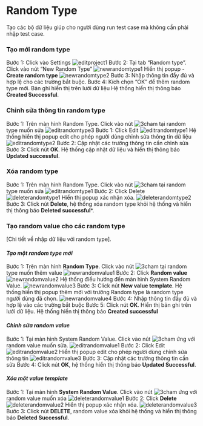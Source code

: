 # Random Type
Tạo các bộ dữ liệu giúp cho người dùng run test case mà không cần phải nhập test case.
### Tạo mới random type
Bước 1:	Click vào Settings
![editproject1](https://user-images.githubusercontent.com/105435351/198542962-561f6562-2d76-4583-9b93-376b476493b8.png)
Bước 2:	Tại tab “Random type”. Click vào nút “New Random Type” 
![newrandomtype1](https://user-images.githubusercontent.com/105435351/198822899-485da241-1a4f-4303-8f14-cb678c214ad3.png)
Hiển thị popup -**Create random type**
![newrandomtype2](https://user-images.githubusercontent.com/105435351/198822905-9d967d26-180c-4d3c-af12-2ad73168e7d0.png)
Bước 3:	Nhập thông tin đầy đủ và hợp lệ cho các trường bắt buộc.
Bước 4:	Kích chọn “OK” để thêm random type mới. Bản ghi hiển thị trên lưới dữ liệu
Hệ thống hiển thị thông báo **Created Successful**.

### Chỉnh sửa thông tin random type
Bước 1:	Trên màn hình Random Type. Click vào nút ![3cham](https://user-images.githubusercontent.com/105435351/197490871-756491bf-bdbc-460f-9a51-9b27ed4240c7.png)  tại random type muốn sửa
![editrandomtype3](https://user-images.githubusercontent.com/105435351/198822895-bf1e1130-625c-4744-8863-ca93d9657195.png)
Bước 1:	Click Edit
![editrandomtype1](https://user-images.githubusercontent.com/105435351/198822889-d96e9b7e-1a15-46c4-a1d1-6d1a0ee0b7b1.png)
Hệ thống hiển thị popup edit cho phép người dùng chỉnh sửa thông tin dữ liệu
![editrandomtype2](https://user-images.githubusercontent.com/105435351/198822891-85e3d6e2-1483-4264-a033-19987b2bc4db.png)
Bước 2:	Cập nhật các trường thông tin cần chỉnh sửa
Bước 3:	Click nút **OK**. Hệ thống cập nhật dữ liệu và hiển thị thông báo **Updated successful**.

### Xóa random type
Bước 1:	Trên màn hình Random Type. Click vào nút ![3cham](https://user-images.githubusercontent.com/105435351/197490871-756491bf-bdbc-460f-9a51-9b27ed4240c7.png)  tại random type muốn sửa
![editrandomtype1](https://user-images.githubusercontent.com/105435351/198822889-d96e9b7e-1a15-46c4-a1d1-6d1a0ee0b7b1.png)
Bước 2:	Click Delete
![deleterandomtype1](https://user-images.githubusercontent.com/105435351/198822907-bbdc03cb-640b-47cd-8a7f-07cfef18b45b.png)
Hiển thị popup xác nhận xóa.
![deleterandomtype2](https://user-images.githubusercontent.com/105435351/198822909-8dbc1e80-46e5-4dc7-87c0-3ac34a58215c.png)
Bước 3:	Click nút **Delete**, hệ thống xóa random type khỏi hệ thống và hiển thị thông báo **Deleted successful***.

### Tạo random value cho các random type
[Chi tiết về nhập dữ liệu với random type].
#### *Tạo một random type mới*
Bước 1:	Trên màn hình **Random Type**. Click vào nút ![3cham](https://user-images.githubusercontent.com/105435351/197490871-756491bf-bdbc-460f-9a51-9b27ed4240c7.png)  tại random type muốn thêm value
![newrandomvalue1](https://user-images.githubusercontent.com/105435351/198823176-a6f5ba7a-8a3c-4e4e-9895-0919b973f58e.png)
Bước 2:	Click **Random value**
![newrandomvalue2](https://user-images.githubusercontent.com/105435351/198823178-a78e925e-16ed-46c3-8b86-53bb15c80050.png)
Hệ thống điều hướng đến màn hình System Random Value.
![newrandomvalue3](https://user-images.githubusercontent.com/105435351/198823180-90c47774-9639-4f67-bbea-b2fe814a2918.png)
Bước 3:	Click nút **New value template**. Hệ thống hiển thị popup thêm mới với trường Random type là random type người dùng đã chọn.
![newrandomvalue4](https://user-images.githubusercontent.com/105435351/198823167-da75715f-f962-4370-b546-0a2c5f85ec76.png)
Bước 4:	Nhập thông tin đầy đủ và hợp lệ vào các trường bắt buộc
Bước 5:	Click nút **OK**. Hiển thị bản ghi trên lưới dữ liệu.
Hệ thống hiển thị thông báo **Created successful**

#### *Chỉnh sửa random value*
Bước 1:	Tại màn hình System Random Value. Click vào nút ![3cham](https://user-images.githubusercontent.com/105435351/197490871-756491bf-bdbc-460f-9a51-9b27ed4240c7.png)  ứng với random value muốn sửa.
![editrandomvalue1](https://user-images.githubusercontent.com/105435351/198823173-bc14c1b1-dff3-4de1-a779-5265ece4abf4.png)
Bước 2:	Click Edit
![editrandomvalue2](https://user-images.githubusercontent.com/105435351/198823174-8dbe0e48-764f-4602-9bbc-8347a298ca01.png)
Hiển thị popup edit cho phép người dùng chỉnh sửa thông tin
![editrandomvalue3](https://user-images.githubusercontent.com/105435351/198823175-4d483551-caf9-49b9-b17e-e1b7578d6af9.png)
Bước 3:	Cập nhật các trường thông tin cần sửa
Bước 4:	Click nút **OK**, hệ thống hiển thị thông báo **Updated Successful**.

#### *Xóa một value template*
Bước 1:	Tại màn hình **System Random Value**. Click vào nút ![3cham](https://user-images.githubusercontent.com/105435351/197490871-756491bf-bdbc-460f-9a51-9b27ed4240c7.png)  ứng với random value muốn xóa
![deleterandomvalue1](https://user-images.githubusercontent.com/105435351/198823168-27135672-646d-420d-95c3-8fde8cb0c891.png)
Bước 2:	Click **Delete**
![deleterandomvalue2](https://user-images.githubusercontent.com/105435351/198823171-a4edc1e6-50f1-4778-b7ee-da6e5a75fb39.png)
Hiển thị popup xác nhận xóa.
![deleterandomvalue3](https://user-images.githubusercontent.com/105435351/198823172-a6248a82-ef77-471f-ad8a-2e0d4376385e.png)
Bước 3:	Click nút **DELETE**, random value xóa khỏi hệ thống và hiển thị thông báo **Deleted Successful**.


